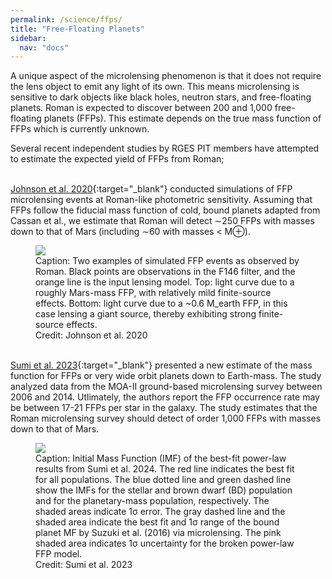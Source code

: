 ```yaml
---
permalink: /science/ffps/
title: "Free-Floating Planets"
sidebar:
  nav: "docs"
---
```


A unique aspect of the microlensing phenomenon is that it does not require the lens object to emit any light of its own. This
means microlensing is sensitive to dark objects like black holes, neutron stars, and free-floating planets. Roman is expected to 
discover between 200 and 1,000 free-floating planets (FFPs). This estimate depends on the true mass function of FFPs
which is currently unknown. 

Several recent independent studies by RGES PIT members have attempted to estimate the expected
yield of FFPs from Roman;

&nbsp;    
[Johnson et al. 2020](https://iopscience.iop.org/article/10.3847/1538-3881/aba75b/meta){:target="_blank"} conducted 
simulations of FFP microlensing events at Roman-like photometric sensitivity. Assuming that FFPs follow the fiducial 
mass function of cold, bound planets adapted from Cassan et al., we estimate that Roman will detect ∼250 FFPs with masses down to that of Mars (including ∼60
with masses < M⊕).

<figure class="half">
    <a href="{{ site.url }}{{ site.baseurl }}/assets/images/johnson_ffp.jpg">
        <img src="{{ site.url }}{{ site.baseurl }}/assets/images/johnson_ffp.jpg">
    </a>
    <figcaption>Caption: Two examples of simulated FFP events as observed by Roman. Black points are observations 
        in the F146 filter, and the orange line is the input lensing model. Top: light curve due to 
        a roughly Mars-mass FFP, with relatively mild finite-source effects. Bottom: light curve due 
        to a ~0.6 M_earth FFP, in this case lensing a giant source, thereby exhibiting strong finite-source effects. </figcaption>
        <figcaption>Credit: Johnson et al. 2020 </figcaption>
</figure>

&nbsp;  
[Sumi et al. 2023](https://iopscience.iop.org/article/10.3847/1538-3881/ace688/meta){:target="_blank"} presented a new estimate of the
mass function for FFPs or very wide orbit planets down to Earth-mass. The study analyzed data from the MOA-II ground-based microlensing survey
between 2006 and 2014. Utlimately, the authors report the FFP occurrence rate may be between 17-21 FFPs per star in the galaxy. The study
estimates that the Roman microlensing survey should detect of order 1,000 FFPs with masses down to that of Mars.

<figure class="half">
    <a href="{{ site.url }}{{ site.baseurl }}/assets/images/sumi_ffp_imf.jpg">
        <img src="{{ site.url }}{{ site.baseurl }}/assets/images/sumi_ffp_imf.jpg">
    </a>
    <figcaption>Caption: Initial Mass Function (IMF) of the best-fit power-law results from Sumi et al. 2024. 
        The red line indicates the best fit for all populations. The blue dotted line and green dashed line show the
        IMFs for the stellar and brown dwarf (BD) population and for the planetary-mass population,
        respectively. The shaded areas indicate 1σ error. The gray dashed line and the
        shaded area indicate the best fit and 1σ range of the bound planet MF by Suzuki
        et al. (2016) via microlensing. The pink shaded area indicates 1σ uncertainty for
        the broken power-law FFP model. </figcaption>
        <figcaption>Credit: Sumi et al. 2023 </figcaption>
</figure>
